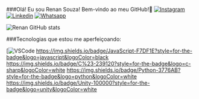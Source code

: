 ###Olá! Eu sou Renan Souza! Bem-vindo ao meu GitHub!👋
[![Instagram](https://img.shields.io/badge/Instagram-E4405F?style=for-the-badge&logo=instagram&logoColor=white)](https://www.instagram.com/devrenansouza?igsh=MTBnZnlyeXByaXRzZg==)
[![Linkedin](https://img.shields.io/badge/LinkedIn-0077B5?style=for-the-badge&logo=linkedin&logoColor=white)](https://www.linkedin.com/in/renan-carlos-0556871a8/)
[![Whatsapp](https://img.shields.io/badge/WhatsApp-25D366?style=for-the-badge&logo=whatsapp&logoColor=white)](https://wa.me/5518997690533?text=)

![Renan GitHub stats](https://github-readme-stats.vercel.app/api?username=DevRenanSouza&show_icons=true&theme=transparent)

###Tecnologias que estou me aperfeiçoando:

[![VSCode](https://img.shields.io/badge/Visual_Studio_Code-0078D4?style=for-the-badge&logo=visual%20studio%20code&logoColor=white)
https://img.shields.io/badge/JavaScript-F7DF1E?style=for-the-badge&logo=javascript&logoColor=black
https://img.shields.io/badge/C%23-239120?style=for-the-badge&logo=c-sharp&logoColor=white
https://img.shields.io/badge/Python-3776AB?style=for-the-badge&logo=python&logoColor=white
https://img.shields.io/badge/Unity-100000?style=for-the-badge&logo=unity&logoColor=white

